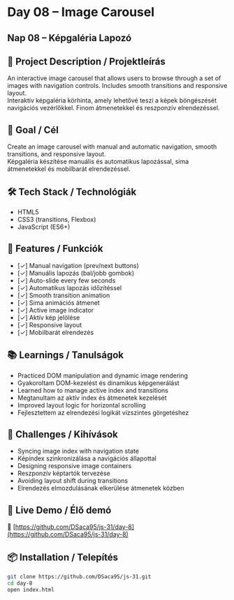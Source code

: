 # Day 08 – Image Carousel  
## Nap 08 – Képgaléria Lapozó

## 📄 Project Description / Projektleírás  
An interactive image carousel that allows users to browse through a set of images with navigation controls. Includes smooth transitions and responsive layout.  
Interaktív képgaléria körhinta, amely lehetővé teszi a képek böngészését navigációs vezérlőkkel. Finom átmenetekkel és reszponzív elrendezéssel.

## 🧠 Goal / Cél  
Create an image carousel with manual and automatic navigation, smooth transitions, and responsive layout.  
Képgaléria készítése manuális és automatikus lapozással, sima átmenetekkel és mobilbarát elrendezéssel.

## 🛠️ Tech Stack / Technológiák  
- HTML5  
- CSS3 (transitions, Flexbox)  
- JavaScript (ES6+)

## 🎯 Features / Funkciók  
- [✓] Manual navigation (prev/next buttons)  
- [✓] Manuális lapozás (bal/jobb gombok)  
- [✓] Auto-slide every few seconds  
- [✓] Automatikus lapozás időzítéssel  
- [✓] Smooth transition animation  
- [✓] Sima animációs átmenet  
- [✓] Active image indicator  
- [✓] Aktív kép jelölése  
- [✓] Responsive layout  
- [✓] Mobilbarát elrendezés

## 📚 Learnings / Tanulságok  
- Practiced DOM manipulation and dynamic image rendering  
- Gyakoroltam DOM-kezelést és dinamikus képgenerálást  
- Learned how to manage active index and transitions  
- Megtanultam az aktív index és átmenetek kezelését  
- Improved layout logic for horizontal scrolling  
- Fejlesztettem az elrendezési logikát vízszintes görgetéshez

## 🧩 Challenges / Kihívások  
- Syncing image index with navigation state  
- Képindex szinkronizálása a navigációs állapottal  
- Designing responsive image containers  
- Reszponzív képtartók tervezése  
- Avoiding layout shift during transitions  
- Elrendezés elmozdulásának elkerülése átmenetek közben

## 🚀 Live Demo / Élő demó
🔗 [https://github.com/DSaca95/js-31/day-8](https://github.com/DSaca95/js-31/day-8)

## 📦 Installation / Telepítés
```bash
git clone https://github.com/DSaca95/js-31.git
cd day-8
open index.html